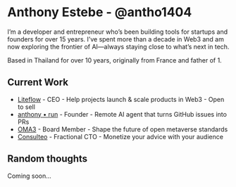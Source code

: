 # Anthony Estebe - @antho1404

I’m a developer and entrepreneur who’s been building tools for startups and founders for over 15 years. I’ve spent more than a decade in Web3 and am now exploring the frontier of AI—always staying close to what’s next in tech.

Based in Thailand for over 10 years, originally from France and father of 1.

## Current Work

- [Liteflow](https://liteflow.com/) - CEO - Help projects launch & scale products in Web3 - Open to sell
- [anthony • run](https://anthony.run/) - Founder - Remote AI agent that turns GitHub issues into PRs
- [OMA3](https://www.oma3.org/) - Board Member - Shape the future of open metaverse standards
- [Consulteo](https://www.consulteo.io/) - Fractional CTO - Monetize your advice with your audience

## Random thoughts

Coming soon...
